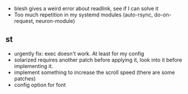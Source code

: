 * blesh gives a weird error about readlink, see if I can solve it
* Too much repetition in my systemd modules (auto-rsync, do-on-request, neuron-module)

## st
* urgently fix: exec doesn't work. At least for my config
* solarized requires another patch before applying it, look into it before implementing it.
* implement something to increase the scroll speed (there are some patches)
* config option for font
